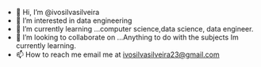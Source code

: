 - 👋 Hi, I’m @ivosilvasilveira
- 👀 I’m interested in data engineering
- 🌱 I’m currently learning ...computer science,data science, data engineer.
- 💞️ I’m looking to collaborate on ...Anything to do with the subjects Im currently learning.
- 📫 How to reach me email me at ivosilvasilveira23@gmail.com

<!---
ivosilvasilveira/ivosilvasilveira is a ✨ special ✨ repository because its `README.md` (this file) appears on your GitHub profile.
You can click the Preview link to take a look at your changes.
--->
